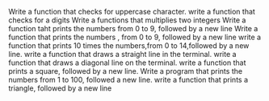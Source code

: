 Write a function that checks for uppercase character.
write a function that checks for a digits 
Write a functions that multiplies two integers
Write a function taht prints the numbers from 0 to 9, followed by a new line
Write a function that prints the numbers , from 0 to 9, followed by a new line
write a function that prints 10 times the numbers,from 0 to 14,followed by a new line.
write a function that draws a straight line in the terminal.
write a function that draws a diagonal line on the terminal.
write a function that prints a square, followed by a new line.
Write a program that prints the numbers from 1 to 100, followed a new line.
write a function that prints a triangle, followed by a new line
